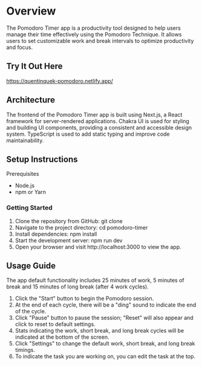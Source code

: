 # Overview

The Pomodoro Timer app is a productivity tool designed to help users manage their time effectively using the Pomodoro Technique. It allows users to set customizable work and break intervals to optimize productivity and focus.

## Try It Out Here
https://quentinquek-pomodoro.netlify.app/

## Architecture
The frontend of the Pomodoro Timer app is built using Next.js, a React framework for server-rendered applications. Chakra UI is used for styling and building UI components, providing a consistent and accessible design system. TypeScript is used to add static typing and improve code maintainability.

## Setup Instructions
Prerequisites
- Node.js
- npm or Yarn

### Getting Started
1. Clone the repository from GitHub: git clone 
2. Navigate to the project directory: cd pomodoro-timer
3. Install dependencies: npm install
4. Start the development server: npm run dev
5. Open your browser and visit http://localhost:3000 to view the app.

## Usage Guide
The app default functionality includes 25 minutes of work, 5 minutes of break and 15 minutes of long break (after 4 work cycles).
1. Click the "Start" button to begin the Pomodoro session.
2. At the end of each cycle, there will be a "ding" sound to indicate the end of the cycle.
3. Click "Pause" button to pause the session; "Reset" will also appear and click to reset to default settings.
4. Stats indicating the work, short break, and long break cycles will be indicated at the bottom of the screen.
5. Click "Settings" to change the default work, short break, and long break timings.
6. To indicate the task you are working on, you can edit the task at the top.
